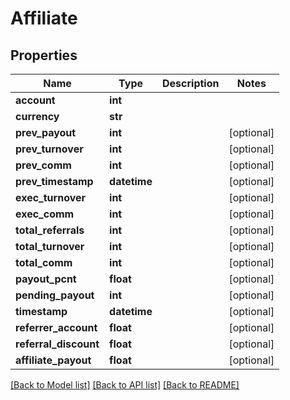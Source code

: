 # Affiliate

## Properties
Name | Type | Description | Notes
------------ | ------------- | ------------- | -------------
**account** | **int** |  | 
**currency** | **str** |  | 
**prev_payout** | **int** |  | [optional] 
**prev_turnover** | **int** |  | [optional] 
**prev_comm** | **int** |  | [optional] 
**prev_timestamp** | **datetime** |  | [optional] 
**exec_turnover** | **int** |  | [optional] 
**exec_comm** | **int** |  | [optional] 
**total_referrals** | **int** |  | [optional] 
**total_turnover** | **int** |  | [optional] 
**total_comm** | **int** |  | [optional] 
**payout_pcnt** | **float** |  | [optional] 
**pending_payout** | **int** |  | [optional] 
**timestamp** | **datetime** |  | [optional] 
**referrer_account** | **float** |  | [optional] 
**referral_discount** | **float** |  | [optional] 
**affiliate_payout** | **float** |  | [optional] 

[[Back to Model list]](../README.md#documentation-for-models) [[Back to API list]](../README.md#documentation-for-api-endpoints) [[Back to README]](../README.md)


